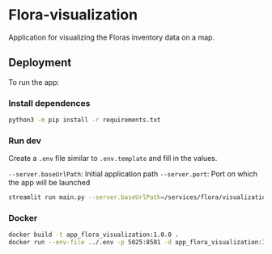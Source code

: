 # Flora-visualization

Application for visualizing the Floras inventory data on a map.

## Deployment

To run the app:

### Install dependences

```bash
python3 -m pip install -r requirements.txt
```

### Run dev

Create a `.env` file similar to `.env.template` and fill in the values.

`--server.baseUrlPath`: Initial application path
`--server.port`: Port on which the app will be launched

```bash
streamlit run main.py --server.baseUrlPath=/services/flora/visualization --server.port=5025
```

### Docker

```bash
docker build -t app_flora_visualization:1.0.0 .
docker run --env-file ../.env -p 5025:8501 -d app_flora_visualization:1.0.0

